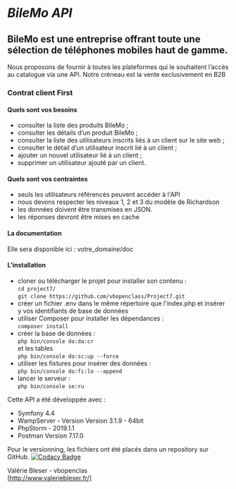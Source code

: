 # *BileMo API*

## BileMo est une entreprise offrant toute une sélection de téléphones mobiles haut de gamme.

Nous proposons de fournir à toutes les plateformes qui le souhaitent l’accès au catalogue via une API. Notre créneau est la vente exclusivement en B2B

### Contrat client First
#### Quels sont vos besoins
*   consulter la liste des produits BileMo ;
*   consulter les détails d’un produit BileMo ;
*   consulter la liste des utilisateurs inscrits liés à un client sur le site web ;
*   consulter le détail d’un utilisateur inscrit lié à un client ;
*   ajouter un nouvel utilisateur lié à un client ;
*   supprimer un utilisateur ajouté par un client.

#### Quels sont vos contraintes
*   seuls les utilisateurs référencés peuvent accéder à l'API
*   nous devons respecter les niveaux 1, 2 et 3 du modèle de Richardson
*   les données doivent être transmises en JSON.
*   les réponses devront être mises en cache


#### La documentation
Elle sera disponible ici : votre_domaine/doc

#### L'installation
*   cloner ou télécharger le projet pour installer son contenu : <br>
```cd project7/```<br>
```git clone https://github.com/vbopenclass/Project7.git```
*   créer un fichier .env dans le même répertoire que l'index.php et insérer y vos identifiants de base de données
*   utiliser Composer pour installer les dépendances :<br>
```composer install```
*   créer la base de données :<br>
```php bin/console do:da:cr```<br>
et les tables<br>
```php bin/console do:sc:up --force```
*   utiliser les fixtures pour insérer des données :<br>
```php bin/console do:fi:lo --append```
*   lancer le serveur :<br>
```php bin/console se:ru```

Cette API a été développée avec :
*   Symfony 4.4
*   WampServer - Version Version 3.1.9 - 64bit 
*   PhpStorm - 2019.1.1
*   Postman Version 7.17.0

Pour le versionning, les fichiers ont été placés dans un repository sur GitHub.
[![Codacy Badge](https://api.codacy.com/project/badge/Grade/3d25db7847a741f09ad24670adf796ad)](https://www.codacy.com/manual/vbopenclass/Project7?utm_source=github.com&amp;utm_medium=referral&amp;utm_content=vbopenclass/Project7&amp;utm_campaign=Badge_Grade)

Valérie Bleser - vbopenclas<br>
[http://www.valeriebleser.fr/]